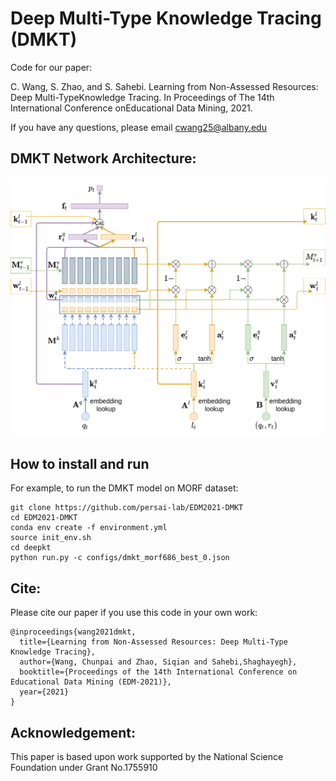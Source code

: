 # Deep Multi-Type Knowledge Tracing (DMKT)
Code for our paper:

C. Wang, S. Zhao, and S. Sahebi. Learning from Non-Assessed Resources: Deep Multi-TypeKnowledge Tracing. In Proceedings of The 14th International Conference onEducational Data Mining, 2021.

If you have any questions, please email cwang25@albany.edu

## DMKT Network Architecture:

![dmkt](DMKT.png)


## How to install and run 

For example, to run the DMKT model on MORF dataset:
```angular2html
git clone https://github.com/persai-lab/EDM2021-DMKT
cd EDM2021-DMKT
conda env create -f environment.yml
source init_env.sh
cd deepkt
python run.py -c configs/dmkt_morf686_best_0.json
```


## Cite:

Please cite our paper if you use this code in your own work:

```
@inproceedings{wang2021dmkt,
  title={Learning from Non-Assessed Resources: Deep Multi-Type Knowledge Tracing},
  author={Wang, Chunpai and Zhao, Siqian and Sahebi,Shaghayegh},
  booktitle={Proceedings of the 14th International Conference on Educational Data Mining (EDM-2021)},
  year={2021}
}
```

## Acknowledgement:

This  paper is based upon work supported by the National Science Foundation under Grant No.1755910
